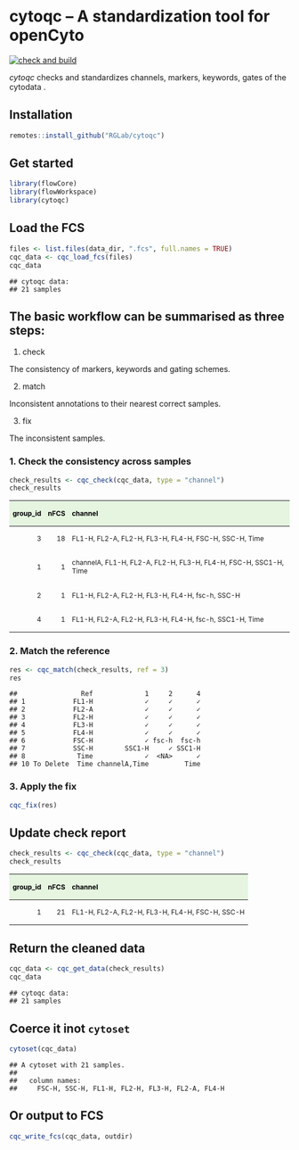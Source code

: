 
# cytoqc – A standardization tool for openCyto
[![check and build](https://github.com/RGLab/cytoqc/workflows/build/badge.svg?branch=master)](https://github.com/mikejiang/cytoqc/actions)

*cytoqc* checks and standardizes channels, markers, keywords, gates of
the cytodata .

## Installation

``` r
remotes::install_github("RGLab/cytoqc")
```

## Get started

``` r
library(flowCore)
library(flowWorkspace)
library(cytoqc)
```

## Load the FCS

``` r
files <- list.files(data_dir, ".fcs", full.names = TRUE)
cqc_data <- cqc_load_fcs(files)
cqc_data
```

    ## cytoqc data: 
    ## 21 samples

## The basic workflow can be summarised as three steps:

1.  check

The consistency of markers, keywords and gating schemes.

2.  match

Inconsistent annotations to their nearest correct samples.

3.  fix

The inconsistent samples.

### 1\. Check the consistency across samples

``` r
check_results <- cqc_check(cqc_data, type = "channel")
check_results
```

<table class="table table-bordered" style="font-size: 12px; width: auto !important; ">

<thead>

<tr>

<th style="text-align:right;color: black !important;background-color: #e5f5e0 !important;">

group\_id

</th>

<th style="text-align:right;color: black !important;background-color: #e5f5e0 !important;">

nFCS

</th>

<th style="text-align:left;color: black !important;background-color: #e5f5e0 !important;">

channel

</th>

</tr>

</thead>

<tbody>

<tr>

<td style="text-align:right;">

3

</td>

<td style="text-align:right;">

18

</td>

<td style="text-align:left;">

FL1-H, FL2-A, FL2-H, FL3-H, FL4-H, FSC-H, SSC-H, Time

</td>

</tr>

<tr>

<td style="text-align:right;">

1

</td>

<td style="text-align:right;">

1

</td>

<td style="text-align:left;">

channelA, FL1-H, FL2-A, FL2-H, FL3-H, FL4-H, FSC-H, SSC1-H, Time

</td>

</tr>

<tr>

<td style="text-align:right;">

2

</td>

<td style="text-align:right;">

1

</td>

<td style="text-align:left;">

FL1-H, FL2-A, FL2-H, FL3-H, FL4-H, fsc-h, SSC-H

</td>

</tr>

<tr>

<td style="text-align:right;">

4

</td>

<td style="text-align:right;">

1

</td>

<td style="text-align:left;">

FL1-H, FL2-A, FL2-H, FL3-H, FL4-H, fsc-h, SSC1-H, Time

</td>

</tr>

</tbody>

</table>

### 2\. Match the reference

``` r
res <- cqc_match(check_results, ref = 3) 
res
```

    ##                Ref             1     2      4
    ## 1            FL1-H             ✓     ✓      ✓
    ## 2            FL2-A             ✓     ✓      ✓
    ## 3            FL2-H             ✓     ✓      ✓
    ## 4            FL3-H             ✓     ✓      ✓
    ## 5            FL4-H             ✓     ✓      ✓
    ## 6            FSC-H             ✓ fsc-h  fsc-h
    ## 7            SSC-H        SSC1-H     ✓ SSC1-H
    ## 8             Time             ✓  <NA>      ✓
    ## 10 To Delete  Time channelA,Time         Time

### 3\. Apply the fix

``` r
cqc_fix(res)
```

## Update check report

``` r
check_results <- cqc_check(cqc_data, type = "channel")
check_results
```

<table class="table table-bordered" style="font-size: 12px; width: auto !important; ">

<thead>

<tr>

<th style="text-align:right;color: black !important;background-color: #e5f5e0 !important;">

group\_id

</th>

<th style="text-align:right;color: black !important;background-color: #e5f5e0 !important;">

nFCS

</th>

<th style="text-align:left;color: black !important;background-color: #e5f5e0 !important;">

channel

</th>

</tr>

</thead>

<tbody>

<tr>

<td style="text-align:right;">

1

</td>

<td style="text-align:right;">

21

</td>

<td style="text-align:left;">

FL1-H, FL2-A, FL2-H, FL3-H, FL4-H, FSC-H, SSC-H

</td>

</tr>

</tbody>

</table>

## Return the cleaned data

``` r
cqc_data <- cqc_get_data(check_results)
cqc_data
```

    ## cytoqc data: 
    ## 21 samples

## Coerce it inot `cytoset`

``` r
cytoset(cqc_data)
```

    ## A cytoset with 21 samples.
    ## 
    ##   column names:
    ##     FSC-H, SSC-H, FL1-H, FL2-H, FL3-H, FL2-A, FL4-H

## Or output to FCS

``` r
cqc_write_fcs(cqc_data, outdir)
```
